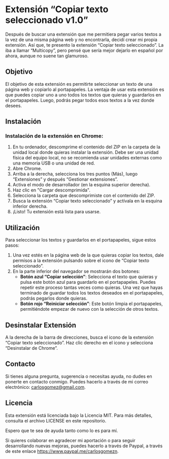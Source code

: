 # Extensión “Copiar texto seleccionado v1.0”

Después de buscar una extensión que me permitiera pegar varios textos a la vez de una misma página web y no encontrarla, decidí crear mi propia extensión. Así que, te presento la extensión “Copiar texto seleccionado”. La iba a llamar “Multicopy”, pero pensé que sería mejor dejarlo en español por ahora, aunque no suene tan glamuroso.

## Objetivo
El objetivo de esta extensión es permitirte seleccionar un texto de una página web y copiarlo al portapapeles. La ventaja de usar esta extensión es que puedes copiar uno a uno todos los textos que quieras y guardarlos en el portapapeles. Luego, podrás pegar todos esos textos a la vez donde desees.

## Instalación
### Instalación de la extensión en Chrome:
1. En tu ordenador, descomprime el contenido del ZIP en la carpeta de la unidad local donde quieras instalar la extensión. Debe ser una unidad física del equipo local, no se recomienda usar unidades externas como una memoria USB o una unidad de red.
2. Abre Chrome.
3. Arriba a la derecha, selecciona los tres puntos (Más), luego “Extensiones” y después “Gestionar extensiones”.
4. Activa el modo de desarrollador (en la esquina superior derecha).
5. Haz clic en "Cargar descomprimida".
6. Selecciona la carpeta que descomprimiste con el contenido del ZIP.
7. Busca la extensión “Copiar texto seleccionado” y actívala en la esquina inferior derecha.
8. ¡Listo! Tu extensión está lista para usarse.

## Utilización
Para seleccionar los textos y guardarlos en el portapapeles, sigue estos pasos:
1. Una vez estés en la página web de la que quieras copiar los textos, dale permisos a la extensión pulsando sobre el icono de “Copiar texto seleccionado”.
2. En la parte inferior del navegador se mostrarán dos botones:
   - **Botón azul “Copiar selección”**: Selecciona el texto que quieras y pulsa este botón azul para guardarlo en el portapapeles. Puedes repetir este proceso tantas veces como quieras. Una vez que hayas terminado de guardar todos los textos deseados en el portapapeles, podrás pegarlos donde quieras.
   - **Botón rojo “Reiniciar selección”**: Este botón limpia el portapapeles, permitiéndote empezar de nuevo con la selección de otros textos.

## Desinstalar Extensión
A la derecha de la barra de direcciones, busca el icono de la extensión “Copiar texto seleccionado”. Haz clic derecho en el icono y selecciona “Desinstalar de Chrome”.

## Contacto
Si tienes alguna pregunta, sugerencia o necesitas ayuda, no dudes en ponerte en contacto conmigo. Puedes hacerlo a través de mi correo electrónico: carlosgomez@gmail.com.

## Licencia
Esta extensión está licenciada bajo la Licencia MIT. Para más detalles, consulta el archivo LICENSE en este repositorio.

Espero que te sea de ayuda tanto como lo es para mí.

Si quieres colaborar en agradecer mi aportación o para seguir desarrollando nuevas mejoras, puedes hacerlo a través de Paypal, a través de este enlace https://www.paypal.me/carlosgomezn.
